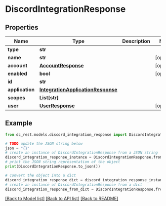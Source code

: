 # DiscordIntegrationResponse


## Properties

Name | Type | Description | Notes
------------ | ------------- | ------------- | -------------
**type** | **str** |  | 
**name** | **str** |  | [optional] 
**account** | [**AccountResponse**](AccountResponse.md) |  | [optional] 
**enabled** | **bool** |  | [optional] 
**id** | **str** |  | 
**application** | [**IntegrationApplicationResponse**](IntegrationApplicationResponse.md) |  | 
**scopes** | **List[str]** |  | 
**user** | [**UserResponse**](UserResponse.md) |  | [optional] 

## Example

```python
from dc_rest.models.discord_integration_response import DiscordIntegrationResponse

# TODO update the JSON string below
json = "{}"
# create an instance of DiscordIntegrationResponse from a JSON string
discord_integration_response_instance = DiscordIntegrationResponse.from_json(json)
# print the JSON string representation of the object
print(DiscordIntegrationResponse.to_json())

# convert the object into a dict
discord_integration_response_dict = discord_integration_response_instance.to_dict()
# create an instance of DiscordIntegrationResponse from a dict
discord_integration_response_from_dict = DiscordIntegrationResponse.from_dict(discord_integration_response_dict)
```
[[Back to Model list]](../README.md#documentation-for-models) [[Back to API list]](../README.md#documentation-for-api-endpoints) [[Back to README]](../README.md)


